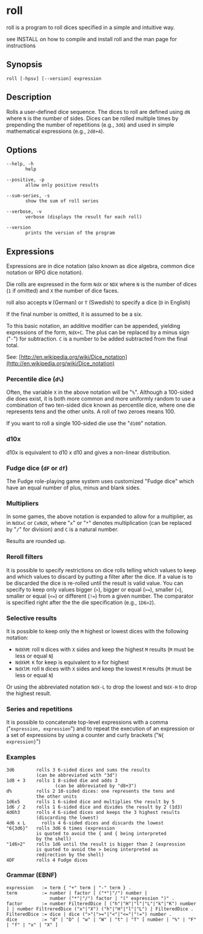 # roll

roll is a program to roll dices specified in a simple and intuitive way.

see INSTALL on how to compile and install roll and the man page for instructions

## Synopsis

```
roll [-hpsv] [--version] expression
```

## Description

Rolls a user-defined dice sequence. The dices to roll are defined using `dN` where `N` is the number of sides. Dices can be rolled multiple times by prepending the number of repetitions (e.g., `3d6`) and used in simple mathematical expressions (e.g., `2d8+4`).

## Options

```
--help, -h
       help

--positive, -p
       allow only positive results

--sum-series, -s
       show the sum of roll series

--verbose, -v
       verbose (displays the result for each roll)

--version
       prints the version of the program
```

## Expressions

Expressions are in dice notation (also known as dice algebra, common dice notation or RPG dice notation).

Die rolls are expressed in the form `NdX` or `NDX` where `N` is the number of dices (`1` if omitted) and `X` the number of dice faces.

roll also accepts `W` (German) or `T` (Swedish) to specify a dice (`D` in English)

If the final number is omitted, it is assumed to be a six.

To this basic notation, an additive modifier can be appended, yielding expressions of the form, `NdX+C`. The plus can be replaced by a minus sign ("`-`") for subtraction. `C` is a number to be added subtracted from the final total.

See: [http://en.wikipedia.org/wiki/Dice_notation](http://en.wikipedia.org/wiki/Dice_notation)

### Percentile dice (`d%`)

Often, the variable `X` in the above notation will be "`%`". Although a 100-sided die does exist, it is both more common and more uniformly random to use a combination of two ten-sided dice known as percentile dice, where one die  represents tens and the other units.  A roll of two zeroes means 100.

If you want to roll a single 100-sided die use the "`d100`" notation.

### d10x

d10x is equivalent to d10 x d10 and gives a non-linear distribution.

### Fudge dice (`dF` or `df`)

The Fudge role-playing game system uses customized "Fudge dice" which have an equal number of plus, minus and blank sides.

### Multipliers

In some games, the above notation is expanded to allow for a multiplier, as in `NdXxC` or `CxNdX`, where "`x`" or "`*`" denotes multiplication (can be replaced by "`/`" for division) and `C` is a natural number.

Results are rounded up.

### Reroll filters

It  is possible to specify restrictions on dice rolls telling which values to keep and which values to discard by putting a filter after the dice. If a value is to be discarded the dice is re-rolled until the result is valid value. You can specify to keep only values bigger (`>`), bigger or equal (`>=`), smaller (`<`), smaller or equal (`<=`) or different (`!=`) from a given number. The comparator is specified right after the the die specification (e.g., `1D6>2`).

### Selective results

It is possible to keep only the `M` highest or lowest dices with the following notation:

 * `NdXhM`: roll `N` dices with `X` sides and keep the highest `M` results (`M` must be less or equal `N`)
 * `NdXkM`: `K` for keep is equivalent to `H` for highest
 * `NdXlM`: roll `N` dices with `X` sides and keep the lowest `M` results (`M` must be less or equal `N`)

Or using the abbreviated notation `NdX-L` to drop the lowest and `NdX-H` to drop the highest result.

### Series and repetitions

It is possible to concatenate top-level expressions with a comma ("`expression, expression`") and to repeat the execution of an expression or a set of expressions by using a counter and curly brackets ("`N{ expression}`")

### Examples

```
3d6        rolls 3 6-sided dices and sums the results
           (can be abbreviated with "3d")
1d8 + 3    rolls 1 8-sided die and adds 3
                  (can be abbreviated by "d8+3")
d%         rolls 2 10-sided dices: one represents the tens and
           the other units
1d6x5      rolls 1 6-sided dice and multiplies the result by 5
1d6 / 2    rolls 1 6-sided dice and divides the result by 2 (1d3)
4d6h3      rolls 4 6-sided dices and keeps the 3 highest results
           (discarding the lowest)
4d6 x L      rolls 4 6-sided dices and discards the lowest
"6{3d6}"   rolls 3d6 6 times (expression
           is quoted to avoid the { and { being interpreted
           by the shell)
"1d6>2"    rolls 1d6 until the result is bigger than 2 (expression
           is quoted to avoid the > being interpreted as
           redirection by the shell)
4DF        rolls 4 Fudge dices
```



### Grammar (EBNF)

```
expression   := term { "+" term | "-" term } .
term         := number | factor [ ("*"|"/") number |
                number ("*"|"/") factor | "(" expression ")" .
factor       := number FilteredDice [ ("h"|"H"|"l"|"L"|"k"|"K") number ] | number FiltreredDice ("x"|"X") ("h"|"H"|"l"|"L") | FilteredDice .
FilteredDice := dice | dice (">"|">="|"<"|"<="|"!=") number .
dice         := "d" | "D" | "w" | "W" | "t" | "T" [ number | "%" | "F" | "f" | "x" | "X" ]
```

